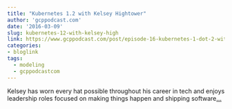 ```yaml
---
title: "Kubernetes 1.2 with Kelsey Hightower"
author: 'gcppodcast.com'
date: '2016-03-09'
slug: kubernetes-12-with-kelsey-high
link: https://www.gcppodcast.com/post/episode-16-kubernetes-1-dot-2-with-kelsey-hightower/
categories:
- bloglink
tags:
  - modeling
  - gcppodcastcom
---
```


Kelsey has worn every hat possible throughout his career in tech and enjoys leadership roles focused on making things happen and shipping software[... <i class="fas fa-external-link-alt"></i>](https://www.gcppodcast.com/post/episode-16-kubernetes-1-dot-2-with-kelsey-hightower/)

